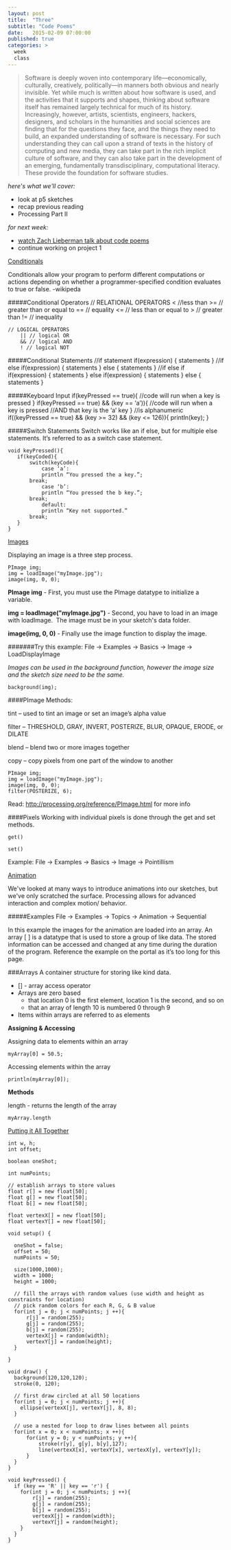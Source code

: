 ```yaml
---
layout: post
title:  "Three"
subtitle: "Code Poems"
date:   2015-02-09 07:00:00
published: true
categories: >
  week
  class
---
```


> Software is deeply woven into contemporary life—economically, culturally,
creatively, politically—in manners both obvious and nearly invisible. Yet
while much is written about how software is used, and the activities that
it supports and shapes, thinking about software itself has remained largely
technical for much of its history. Increasingly, however, artists, scientists,
engineers, hackers, designers, and scholars in the humanities and social
sciences are finding that for the questions they face, and the things they
need to build, an expanded understanding of software is necessary. For
such understanding they can call upon a strand of texts in the history of
computing and new media, they can take part in the rich implicit culture of
software, and they can also take part in the development of an emerging,
fundamentally transdisciplinary, computational literacy. These provide the
foundation for software studies.

*here's what we'll cover:*

- look at p5 sketches
- recap previous reading
- Processing Part II

*for next week:*

- [watch Zach Lieberman talk about code poems](http://vimeo.com/69437363)
- continue working on project 1


<div class="expander">
  <a href="javascript:void(0)" id="js-expander-trigger" class="expander-trigger expander-hidden demo">Conditionals</a>
  <div id="js-expander-content" class="expander-content" markdown="1">

Conditionals allow your program to perform different computations or actions depending on whether a
programmer-specified condition evaluates to true or false. -wikipeda

#####Conditional Operators
    // RELATIONAL OPERATORS
        < //less than
        >= // greater than or equal to
        == // equality
        <= // less than or equal to
        > // greater than
        != // inequality

    // LOGICAL OPERATORS
        || // logical OR
        && // logical AND
        ! // logical NOT

#####Conditional Statements
    //if statement
        if(expression) {
            statements
        }
    //if else
        if(expression) {
            statements
        }
        else {
            statements
        }
    //if else if
        if(expression) {
            statements
        }
        else if(expression) {
            statements
        }
        else {
            statements
        }

#####Keyboard Input
    if(keyPressed == true){
       //code will run when a key is pressed
    }
    if(keyPressed == true) && (key == ‘a’)){
        //code will run when a key is pressed
        //AND that key is the ‘a’ key
    }
    //is alphanumeric
    if((keyPressed == true) && (key >= 32) && (key <= 126)){
        println(key);
    }

#####Switch Statements
Switch works like an if else, but for multiple else statements. It’s referred to as a switch case
statement.

    void keyPressed(){
       if(keyCoded){
           switch(keyCode){
               case ‘a’:
               println “You pressed the a key.”;
           break;
               case ‘b’:
               println “You pressed the b key.”;
           break;
               default:
               println “Key not supported.”
           break;
       }
    }

  </div>
</div>

<div class="expander">
  <a href="javascript:void(0)" id="js-expander-trigger2" class="expander-trigger expander-hidden demo">Images</a>
  <div id="js-expander-content" class="expander-content" markdown="1">


Displaying an image is a three step process.

    PImage img; 
    img = loadImage("myImage.jpg"); 
    image(img, 0, 0);

**PImage img** - First, you must use the PImage datatype to initialize a variable.

**img = loadImage("myImage.jpg")** - Second, you have to load in an image with loadImage.  The image must be in your sketch's data folder.

**image(img, 0, 0)** - Finally use the image function to display the image.



#######Try this example: File -> Examples -> Basics -> Image -> LoadDisplayImage

_Images can be used in the background function, however the image size and the sketch size need to be the same._

    background(img);

####PImage Methods:

tint – used to tint an image or set an image’s alpha value 

filter – THRESHOLD, GRAY, INVERT, POSTERIZE, BLUR, OPAQUE, ERODE, or DILATE 

blend – blend two or more images together 

copy – copy pixels from one part of the window to another

    PImage img; 
    img = loadImage("myImage.jpg"); 
    image(img, 0, 0); 
    filter(POSTERIZE, 6);

Read: http://processing.org/reference/PImage.html for more info


####Pixels
Working with individual pixels is done through the get and set methods.

`get()`

`set()`

Example: File -> Examples -> Basics -> Image -> Pointillism

</div>
</div>


<div class="expander">
  <a href="javascript:void(0)" id="js-expander-trigger3" class="expander-trigger expander-hidden demo">Animation</a>
  <div id="js-expander-content" class="expander-content" markdown="1">


We've looked at many ways to introduce animations into our sketches, but we've only scratched the surface. Processing allows for advanced interaction and complex motion/ behavior.

#####Examples
File -> Examples -> Topics -> Animation -> Sequential

In this example the images for the animation are loaded into an array.  An array [ ]  is a datatype that is used to store a group of like data.  The stored information can be accessed and changed at any time during the duration of the program.  Reference the example on the portal as it’s too long for this page.

###Arrays
A container structure for storing like kind data.

* [] - array access operator
* Arrays are zero based
    * that location 0 is the first element, location 1 is the second, and so on
    * that an array of length 10 is numbered 0 through 9
* Items within arrays are referred to as elements

**Assigning & Accessing**

Assigning data to elements within an array

`myArray[0] = 50.5;`

Accessing elements within the array

`println(myArray[0]);`

**Methods**

length - returns the length of the array

`myArray.length`


</div>
</div>

<div class="expander">
  <a href="javascript:void(0)" id="js-expander-trigger3" class="expander-trigger expander-hidden demo">Putting it All Together</a>
  <div id="js-expander-content" class="expander-content" markdown="1">


    int w, h;
    int offset;

    boolean oneShot;

    int numPoints;

    // establish arrays to store values
    float r[] = new float[50];
    float g[] = new float[50];
    float b[] = new float[50];

    float vertexX[] = new float[50];
    float vertexY[] = new float[50];

    void setup() {

      oneShot = false;
      offset = 50;
      numPoints = 50;

      size(1000,1000);
      width = 1000;
      height = 1000;

      // fill the arrays with random values (use width and height as constraints for location)
      // pick random colors for each R, G, & B value
      for(int j = 0; j < numPoints; j ++){
          r[j] = random(255);
          g[j] = random(255);
          b[j] = random(255);
          vertexX[j] = random(width);
          vertexY[j] = random(height);
      }

    }

    void draw() {  
      background(120,120,120);
      stroke(0, 120);

      // first draw circled at all 50 locations
      for(int j = 0; j < numPoints; j ++){
        ellipse(vertexX[j], vertexY[j], 8, 8);
      }

      // use a nested for loop to draw lines between all points
      for(int x = 0; x < numPoints; x ++){
          for(int y = 0; y < numPoints; y ++){
              stroke(r[y], g[y], b[y],127);
              line(vertexX[x], vertexY[x], vertexX[y], vertexY[y]);
          }
      }
    }

    void keyPressed() {
      if (key == 'R' || key == 'r') {
        for(int j = 0; j < numPoints; j ++){
            r[j] = random(255);
            g[j] = random(255);
            b[j] = random(255);
            vertexX[j] = random(width);
            vertexY[j] = random(height);
        }
      }
    }

</div>
</div>
